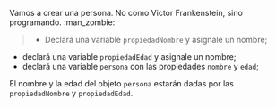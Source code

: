 Vamos a crear una persona. No como Victor Frankenstein, sino programando. :man_zombie:

> * Declará una variable `propiedadNombre` y asignale un nombre;
* declará una variable `propiedadEdad` y asignale un nombre;
* declará una variable `persona` con las propiedades `nombre` y `edad`;
>
El nombre y la edad del objeto `persona` estarán dadas por las `propiedadNombre` y `propiedadEdad`.